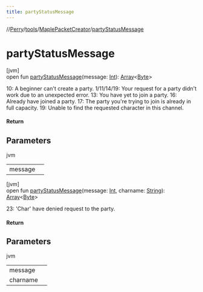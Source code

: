 ```yaml
---
title: partyStatusMessage
---
```

//[Perry](../../../index.html)/[tools](../index.html)/[MaplePacketCreator](index.html)/[partyStatusMessage](party-status-message.html)



# partyStatusMessage



[jvm]\
open fun [partyStatusMessage](party-status-message.html)(message: [Int](https://kotlinlang.org/api/latest/jvm/stdlib/kotlin/-int/index.html)): [Array](https://kotlinlang.org/api/latest/jvm/stdlib/kotlin/-array/index.html)<[Byte](https://kotlinlang.org/api/latest/jvm/stdlib/kotlin/-byte/index.html)>



10: A beginner can't create a party. 1/11/14/19: Your request for a party didn't work due to an unexpected error. 13: You have yet to join a party. 16: Already have joined a party. 17: The party you're trying to join is already in full capacity. 19: Unable to find the requested character in this channel.



#### Return



## Parameters


jvm

| | |
|---|---|
| message |  |





[jvm]\
open fun [partyStatusMessage](party-status-message.html)(message: [Int](https://kotlinlang.org/api/latest/jvm/stdlib/kotlin/-int/index.html), charname: [String](https://docs.oracle.com/javase/8/docs/api/java/lang/String.html)): [Array](https://kotlinlang.org/api/latest/jvm/stdlib/kotlin/-array/index.html)<[Byte](https://kotlinlang.org/api/latest/jvm/stdlib/kotlin/-byte/index.html)>



23: 'Char' have denied request to the party.



#### Return



## Parameters


jvm

| | |
|---|---|
| message |  |
| charname |  |




